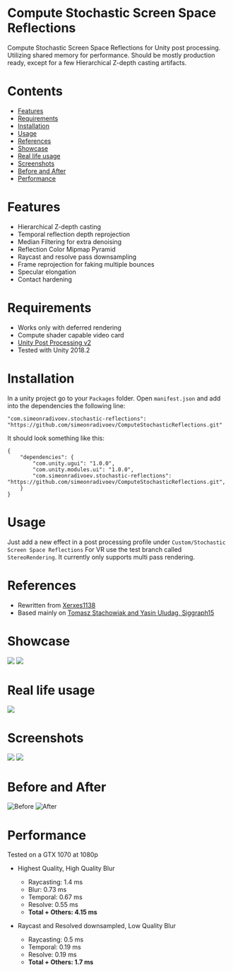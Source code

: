 # Compute Stochastic Screen Space Reflections
Compute Stochastic Screen Space Reflections for Unity post processing. Utilizing shared memory for performance.
Should be mostly production ready, except for a few Hierarchical Z-depth casting artifacts.

# Contents
* [Features](#Features)
* [Requirements](#Requirements)
* [Installation](#Installation)
* [Usage](#Usage)
* [References](#References)
* [Showcase](#Showcase)
* [Real life usage](#Real-life-usage)
* [Screenshots](#Screenshots)
* [Before and After](#Before-and-After)
* [Performance](#Performance)

# Features
* Hierarchical Z-depth casting
* Temporal reflection depth reprojection
* Median Filtering for extra denoising
* Reflection Color Mipmap Pyramid
* Raycast and resolve pass downsampling
* Frame reprojection for faking multiple bounces
* Specular elongation
* Contact hardening

# Requirements
* Works only with deferred rendering
* Compute shader capable video card
* [Unity Post Processing v2](https://github.com/Unity-Technologies/PostProcessing)
* Tested with Unity 2018.2

# Installation
In a unity project go to your `Packages` folder. Open `manifest.json` and add into the dependencies the following line: 

```
"com.simeonradivoev.stochastic-reflections": "https://github.com/simeonradivoev/ComputeStochasticReflections.git"
```

It should look something like this:

```
{
    "dependencies": {
        "com.unity.ugui": "1.0.0",
        "com.unity.modules.ui": "1.0.0",
        "com.simeonradivoev.stochastic-reflections": "https://github.com/simeonradivoev/ComputeStochasticReflections.git",
    } 
}
```

# Usage
Just add a new effect in a post processing profile under `Custom/Stochastic Screen Space Reflections`
For VR use the test branch called `StereoRendering`. It currently only supports multi pass rendering.

# References
* Rewritten from [Xerxes1138](https://github.com/Xerxes1138/StochasticScreenSpaceReflection)
* Based mainly on [Tomasz Stachowiak and Yasin Uludag, Siggraph15](https://www.ea.com/frostbite/news/stochastic-screen-space-reflections)

# Showcase
[![](https://img.youtube.com/vi/9D0kRA7vSCQ/default.jpg)](https://www.youtube.com/watch?v=9D0kRA7vSCQ)
[![](https://img.youtube.com/vi/LuLO25cPwyI/default.jpg)](https://www.youtube.com/watch?v=LuLO25cPwyI)

# Real life usage
[![](https://img.youtube.com/vi/MtAYmqzJM5g/default.jpg)](https://www.youtube.com/watch?v=MtAYmqzJM5g)

# Screenshots

![](https://simeonradivoev.com/assets/img/sOaJn-um7v-1371.png)
![](https://simeonradivoev.com/assets/img/eg_SptG5HM-1375.png)

# Before and After
![Before](https://simeonradivoev.com/assets/img/ZV3xQ7PYAB-1373.png) ![After](https://simeonradivoev.com/assets/img/2OiSyBw8dJ-1373.png)

# Performance
Tested on a GTX 1070 at 1080p

* Highest Quality, High Quality Blur
	* Raycasting: 1.4 ms
	* Blur: 0.73 ms
	* Temporal: 0.67 ms
	* Resolve: 0.55 ms
	* **Total + Others: 4.15 ms**

* Raycast and Resolved downsampled, Low Quality Blur
	* Raycasting: 0.5 ms
	* Temporal: 0.19 ms
	* Resolve: 0.19 ms
	* **Total + Others: 1.7 ms**
